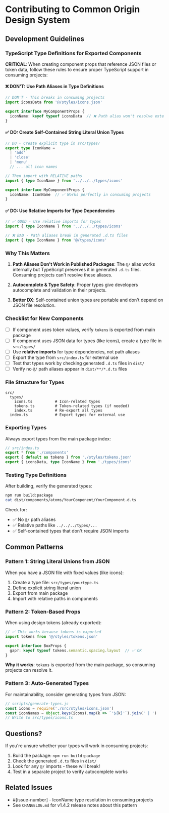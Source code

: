 # Contributing to Common Origin Design System

## Development Guidelines

### TypeScript Type Definitions for Exported Components

**CRITICAL**: When creating component props that reference JSON files or token data, follow these rules to ensure proper TypeScript support in consuming projects:

#### ❌ DON'T: Use Path Aliases in Type Definitions

```typescript
// DON'T - This breaks in consuming projects
import iconsData from '@/styles/icons.json'

export interface MyComponentProps {
  iconName: keyof typeof iconsData  // ❌ Path alias won't resolve externally
}
```

#### ✅ DO: Create Self-Contained String Literal Union Types

```typescript
// DO - Create explicit type in src/types/
export type IconName = 
  | 'add'
  | 'close'
  | 'menu'
  // ... all icon names

// Then import with RELATIVE paths
import { type IconName } from '../../../types/icons'

export interface MyComponentProps {
  iconName: IconName  // ✅ Works perfectly in consuming projects
}
```

#### ✅ DO: Use Relative Imports for Type Dependencies

```typescript
// ✅ GOOD - Use relative imports for types
import { type IconName } from '../../../types/icons'

// ❌ BAD - Path aliases break in generated .d.ts files
import { type IconName } from '@/types/icons'
```

### Why This Matters

1. **Path Aliases Don't Work in Published Packages**: The `@/` alias works internally but TypeScript preserves it in generated `.d.ts` files. Consuming projects can't resolve these aliases.

2. **Autocomplete & Type Safety**: Proper types give developers autocomplete and validation in their projects.

3. **Better DX**: Self-contained union types are portable and don't depend on JSON file resolution.

### Checklist for New Components

- [ ] If component uses token values, verify `tokens` is exported from main package
- [ ] If component uses JSON data for types (like icons), create a type file in `src/types/`
- [ ] Use **relative imports** for type dependencies, not path aliases
- [ ] Export the type from `src/index.ts` for external use
- [ ] Test that types work by checking generated `.d.ts` files in `dist/`
- [ ] Verify no `@/` path aliases appear in `dist/**/*.d.ts` files

### File Structure for Types

```
src/
  types/
    icons.ts          # Icon-related types
    tokens.ts         # Token-related types (if needed)
    index.ts          # Re-export all types
  index.ts            # Export types for external use
```

### Exporting Types

Always export types from the main package index:

```typescript
// src/index.ts
export * from './components'
export { default as tokens } from './styles/tokens.json'
export { iconsData, type IconName } from './types/icons'
```

### Testing Type Definitions

After building, verify the generated types:

```bash
npm run build:package
cat dist/components/atoms/YourComponent/YourComponent.d.ts
```

Check for:
- ✅ No `@/` path aliases
- ✅ Relative paths like `../../../types/...`
- ✅ Self-contained types that don't require JSON imports

## Common Patterns

### Pattern 1: String Literal Unions from JSON

When you have a JSON file with fixed values (like icons):

1. Create a type file: `src/types/yourtype.ts`
2. Define explicit string literal union
3. Export from main package
4. Import with relative paths in components

### Pattern 2: Token-Based Props

When using design tokens (already exported):

```typescript
// ✅ This works because tokens is exported
import tokens from '@/styles/tokens.json'

export interface BoxProps {
  gap?: keyof typeof tokens.semantic.spacing.layout  // ✅ OK
}
```

**Why it works**: `tokens` is exported from the main package, so consuming projects can resolve it.

### Pattern 3: Auto-Generated Types

For maintainability, consider generating types from JSON:

```javascript
// scripts/generate-types.js
const icons = require('./src/styles/icons.json')
const iconNames = Object.keys(icons).map(k => `'${k}'`).join(' | ')
// Write to src/types/icons.ts
```

## Questions?

If you're unsure whether your types will work in consuming projects:
1. Build the package: `npm run build:package`
2. Check the generated `.d.ts` files in `dist/`
3. Look for any `@/` imports - these will break!
4. Test in a separate project to verify autocomplete works

## Related Issues

- #[issue-number] - IconName type resolution in consuming projects
- See `CHANGELOG.md` for v1.4.2 release notes about this pattern
